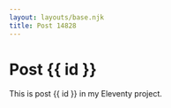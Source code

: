 ```yaml
---
layout: layouts/base.njk
title: Post 14828
---
```


# Post {{ id }}

This is post {{ id }} in my Eleventy project.
